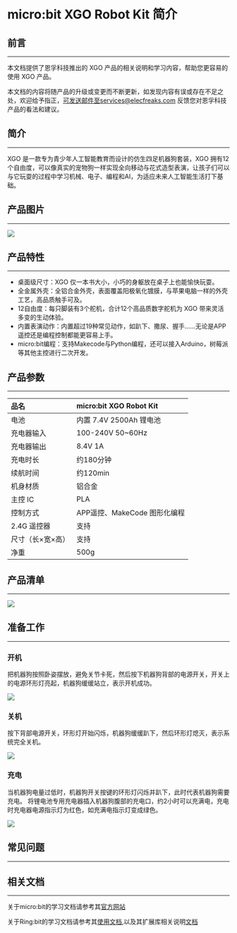 ﻿---
sidebar_position: 3
sidebar_label: micro:bit XGO Robot Kit 简介
---

# micro:bit XGO Robot Kit 简介



## 前言
---
本文档提供了恩孚科技推出的 XGO 产品的相关说明和学习内容，帮助您更容易的使用 XGO 产品。



本文档的内容将随产品的升级或变更而不断更新，如发现内容有误或存在不足之处，欢迎给予指正，可发送邮件至services@elecfreaks.com 反馈您对恩孚科技产品的看法和建议。



## 简介
---
XGO 是一款专为青少年人工智能教育而设计的仿生四足机器狗套装，XGO 拥有12个自由度，可以像真实的宠物狗一样实现全向移动与花式造型表演，让孩子们可以与它玩耍的过程中学习机械、电子、编程和AI，为适应未来人工智能生活打下基础。



## 产品图片
---


![](https://wiki-media-ef.oss-cn-hongkong.aliyuncs.com/docs/microbit/robot/xgo-robot-kit/images/microbit-xgo-robot-kit-16.png)



## 产品特性
---


- 桌面级尺寸：XGO 仅一本书大小，小巧的身躯放在桌子上也能愉快玩耍。
- 全金属外壳：全铝合金外壳，表面覆盖阳极氧化镀膜，与苹果电脑一样的外壳工艺，高品质触手可及。
- 12自由度：每只脚装有3个舵机，合计12个高品质数字舵机为 XGO 带来灵活多变的生动体验。
- 内置表演动作：内置超过19种常见动作，如趴下、撒尿、握手......无论是APP遥控还是编程控制都能更容易上手。
- micro:bit编程：支持Makecode与Python编程，还可以接入Arduino，树莓派等其他主控进行二次开发。



## 产品参数
---

| 品名             | micro:bit XGO Robot Kit |
| :--------------- | :---------------------- |
| 电池             | 内置 7.4V 2500Ah 锂电池 |
| 充电器输入       | 100-240V 50~60Hz        |
| 充电器输出       | 8.4V 1A                 |
| 充电时长 | 约180分钟 |
| 续航时间         | 约120min                 |
| 机身材质         | 铝合金                  |
| 主控 IC          | PLA                    |
| 控制方式         | APP遥控、MakeCode 图形化编程|
| 2.4G 遥控器      | 支持                    |
| 尺寸（长×宽×高） | 支持                    |
| 净重             | 500g                    |



## 产品清单
---
![](https://wiki-media-ef.oss-cn-hongkong.aliyuncs.com/docs/microbit/robot/xgo-robot-kit/images/microbit-xgo-robot-kit-square-27.png)



## 准备工作
---
### 开机

把机器狗按照卧姿摆放，避免关节卡死，然后按下机器狗背部的电源开关，开关上的电源环形灯亮起，机器狗缓缓站立，表示开机成功。



![](https://wiki-media-ef.oss-cn-hongkong.aliyuncs.com/docs/microbit/robot/xgo-robot-kit/images/microbit-xgo-kaiji.gif)



### 关机

按下背部电源开关，环形灯开始闪烁，机器狗缓缓趴下，然后环形灯熄灭，表示系统完全关机。



![](https://wiki-media-ef.oss-cn-hongkong.aliyuncs.com/docs/microbit/robot/xgo-robot-kit/images/microbit-xgo-guanji.gif)



### 充电

当机器狗电量过低时，机器狗开关按键的环形灯闪烁并趴下，此时代表机器狗需要充电。 将锂电池专用充电器插入机器狗腹部的充电口，约2小时可以充满电，充电时充电器电源指示灯为红色，如充满电指示灯变成绿色。



![](https://wiki-media-ef.oss-cn-hongkong.aliyuncs.com/docs/microbit/robot/xgo-robot-kit/images/microbit-xgo-chongdian.gif)



## 常见问题
---
## 相关文档
---


关于micro:bit的学习文档请参考其[官方网站](https://www.microbit.org/)

关于Ring:bit的学习文档请参考其[使用文档](https://www.elecfreaks.net/learn-cn/microbitKit/ring_bit_v2/ring_bit_v2.html),以及其扩展库相关说明[文档](https://www.elecfreaks.net/learn-cn/microbitKit/ring_bit_v2/ring_bit_car_v2_extensions.html)
